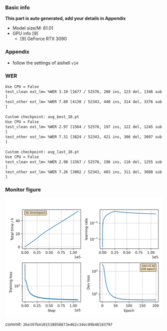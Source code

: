 ### Basic info

**This part is auto generated, add your details in Appendix**

* Model size/M: 81.01
* GPU info \[9\]
  * \[9\] GeForce RTX 3090

### Appendix

* follow the settings of aishell `v14`

### WER
```
Use CPU = False
test_clean ext_lm= %WER 3.19 [1677 / 52576, 208 ins, 123 del, 1346 sub ]
test_other ext_lm= %WER 7.89 [4130 / 52343, 440 ins, 314 del, 3376 sub ]

Custom checkpoint: avg_best_10.pt
Use CPU = False
test_clean ext_lm= %WER 2.97 [1564 / 52576, 197 ins, 122 del, 1245 sub ]
test_other ext_lm= %WER 7.31 [3824 / 52343, 421 ins, 306 del, 3097 sub ]

Custom checkpoint: avg_last_10.pt
Use CPU = False
test_clean ext_lm= %WER 2.98 [1567 / 52576, 196 ins, 116 del, 1255 sub ]
test_other ext_lm= %WER 7.26 [3802 / 52343, 403 ins, 311 del, 3088 sub ]
```

### Monitor figure
![monitor](./monitor.png)

commit: `26e397b4101538958873e462c34ec09b48183797`
